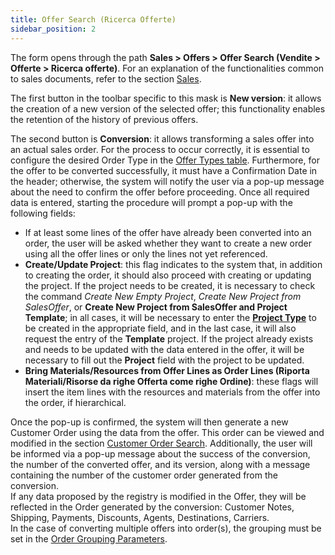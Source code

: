 ```yaml
---
title: Offer Search (Ricerca Offerte)
sidebar_position: 2
---
```


The form opens through the path **Sales > Offers > Offer Search (Vendite > Offerte > Ricerca offerte)**.
For an explanation of the functionalities common to sales documents, refer to the section [Sales](/docs/sales/sales-intro).

The first button in the toolbar specific to this mask is **New version**: it allows the creation of a new version of the selected offer; this functionality enables the retention of the history of previous offers.

The second button is **Conversion**: it allows transforming a sales offer into an actual sales order. For the process to occur correctly, it is essential to configure the desired Order Type in the [Offer Types table](/docs/configurations/tables/sales/sales-offer-type). Furthermore, for the offer to be converted successfully, it must have a Confirmation Date in the header; otherwise, the system will notify the user via a pop-up message about the need to confirm the offer before proceeding. Once all required data is entered, starting the procedure will prompt a pop-up with the following fields:     
- If at least some lines of the offer have already been converted into an order, the user will be asked whether they want to create a new order using all the offer lines or only the lines not yet referenced.             
- **Create/Update Project**: this flag indicates to the system that, in addition to creating the order, it should also proceed with creating or updating the project. If the project needs to be created, it is necessary to check the command *Create New Empty Project*, *Create New Project from SalesOffer*, or **Create New Project from SalesOffer and Project Template**; in all cases, it will be necessary to enter the **[Project Type](/docs/configurations/tables/project-management/project-type)** to be created in the appropriate field, and in the last case, it will also request the entry of the **Template** project. If the project already exists and needs to be updated with the data entered in the offer, it will be necessary to fill out the **Project** field with the project to be updated.     
- **Bring Materials/Resources from Offer Lines as Order Lines (Riporta Materiali/Risorse da righe Offerta come righe Ordine)**: these flags will insert the item lines with the resources and materials from the offer into the order, if hierarchical.

Once the pop-up is confirmed, the system will then generate a new Customer Order using the data from the offer. This order can be viewed and modified in the section [Customer Order Search](/docs/sales/sales-orders/create-new-sales-orders/search-sales-orders). Additionally, the user will be informed via a pop-up message about the success of the conversion, the number of the converted offer, and its version, along with a message containing the number of the customer order generated from the conversion.     
If any data proposed by the registry is modified in the Offer, they will be reflected in the Order generated by the conversion: Customer Notes, Shipping, Payments, Discounts, Agents, Destinations, Carriers.      
In the case of converting multiple offers into order(s), the grouping must be set in the [Order Grouping Parameters](/docs/configurations/parameters/sales/orders-grouping).